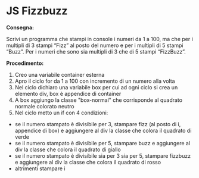 # JS Fizzbuzz

**Consegna:**

Scrivi un programma che stampi in console i numeri da 1 a 100,
ma che per i multipli di 3 stampi “Fizz” al posto del numero e per i multipli di 5 stampi “Buzz”.
Per i numeri che sono sia multipli di 3 che di 5 stampi “FizzBuzz”.

**Procedimento:**

1. Creo una variabile container esterna
2. Apro il ciclo for da 1 a 100 con incremento di un numero alla volta
3. Nel ciclo dichiaro una variabile box per cui ad ogni ciclo si crea un elemento div, box è appendice di container
4. A box aggiungo la classe "box-normal" che corrisponde al quadrato normale colorato neutro
4. Nel ciclo metto un if con 4 condizioni:
- se il numero stampato è divisibile per 3, stampare fizz (al posto di i, appendice di box) e aggiungere al div la classe che colora il quadrato di verde
- se il numero stampato è divisibile per 5, stampare buzz e aggiungere al div la classe che colora il quadrato di giallo
- se il numero stampato è divisibile sia per 3 sia per 5, stampare fizzbuzz e aggiungere al div la classe che colora il quadrato di rosso
- altrimenti stampare i
